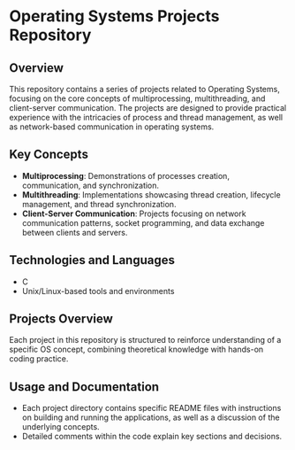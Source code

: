 # **Operating Systems Projects Repository**

## **Overview**
This repository contains a series of projects related to Operating Systems, focusing on the core concepts of multiprocessing, multithreading, and client-server communication. The projects are designed to provide practical experience with the intricacies of process and thread management, as well as network-based communication in operating systems.

## **Key Concepts**
- **Multiprocessing**: Demonstrations of processes creation, communication, and synchronization.
- **Multithreading**: Implementations showcasing thread creation, lifecycle management, and thread synchronization.
- **Client-Server Communication**: Projects focusing on network communication patterns, socket programming, and data exchange between clients and servers.

## **Technologies and Languages**
- C
- Unix/Linux-based tools and environments

## **Projects Overview**
Each project in this repository is structured to reinforce understanding of a specific OS concept, combining theoretical knowledge with hands-on coding practice.

## **Usage and Documentation**
- Each project directory contains specific README files with instructions on building and running the applications, as well as a discussion of the underlying concepts.
- Detailed comments within the code explain key sections and decisions.
